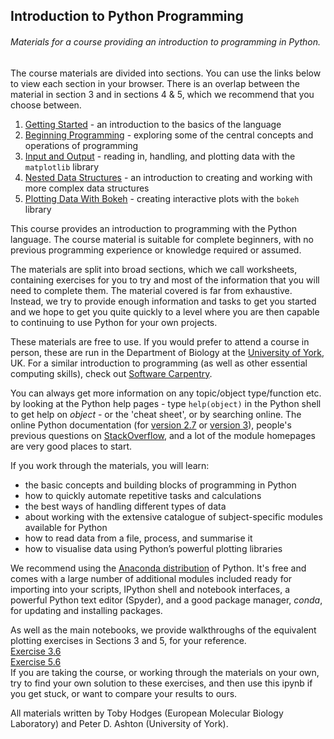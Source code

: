 ## Introduction to Python Programming
###### Materials for a course providing an introduction to programming in Python.

The course materials are divided into sections. You can use the links below to view each section in your browser. There is an overlap between the material in section 3 and in sections 4 & 5, which we recommend that you choose between. 

1. [Getting Started](http://nbviewer.ipython.org/github/tobyhodges/ITPP/blob/v2/1_GettingStarted.ipynb) - an introduction to the basics of the language
2. [Beginning Programming](http://nbviewer.ipython.org/github/tobyhodges/ITPP/blob/v2/2_BeginningProgramming.ipynb) - exploring some of the central concepts and operations of programming
3. [Input and Output](http://nbviewer.ipython.org/github/tobyhodges/ITPP/blob/v2/3_InputAndOutputMPL.ipynb) - reading in, handling, and plotting data with the `matplotlib` library
4. [Nested Data Structures](http://nbviewer.ipython.org/github/tobyhodges/ITPP/blob/v2/4_NestedDataStructures.ipynb) - an introduction to creating and working with more complex data structures
5. [Plotting Data With Bokeh](http://nbviewer.ipython.org/github/tobyhodges/ITPP/blob/v2/5_PlottingDataWithBokeh.ipynb) - creating interactive plots with the `bokeh` library

This course provides an introduction to programming with the Python language. The course material is suitable for complete beginners, with no previous programming experience or knowledge required or assumed.  

The materials are split into broad sections, which we call worksheets, containing exercises for you to try and most of the information that you will need to complete them. The material covered is far from exhaustive. Instead, we try to provide enough information and tasks to get you started and we hope to get you quite quickly to a level where you are then capable to continuing to use Python for your own projects.

These materials are free to use. If you would prefer to attend a course in person, these are run in the Department of Biology at the [University of York](http://www.york.ac.uk/biology/technology-facility/bioinformatics/bi-tf-courses/), UK. For a similar introduction to programming (as well as other essential computing skills), check out [Software Carpentry](http://software-carpentry.org).

You can always get more information on any topic/object type/function etc. by looking at the Python help pages - type `help(object)` in the Python shell to get help on _object_ - or the 'cheat sheet', or by searching online. The online Python documentation (for [version 2.7](https://docs.python.org/2/) or [version 3](https://docs.python.org/3/)), people's previous questions on [StackOverflow](http://stackoverflow.com), and a lot of the module homepages are very good places to start.  

If you work through the materials, you will learn:
* the basic concepts and building blocks of programming in Python
* how to quickly automate repetitive tasks and calculations
* the best ways of handling different types of data
* about working with the extensive catalogue of subject-specific modules available for Python
* how to read data from a file, process, and summarise it
* how to visualise data using Python’s powerful plotting libraries

We recommend using the [Anaconda distribution](https://store.continuum.io/cshop/anaconda/) of Python. It's free and comes with a large number of additional modules included ready for importing into your scripts, IPython shell and notebook interfaces, a powerful Python text editor (Spyder), and a good package manager, _conda_, for updating and installing packages.   

As well as the main notebooks, we provide walkthroughs of the equivalent plotting exercises in Sections 3 and 5, for your reference.  
[Exercise 3.6](http://nbviewer.ipython.org/github/tobyhodges/ITPP/blob/v2/Exercise3_6WalkthroughMPL.ipynb)  
[Exercise 5.6](http://nbviewer.ipython.org/github/tobyhodges/ITPP/blob/v2/Exercise5_6WalkthroughBokeh.ipynb)  
If you are taking the course, or working through the materials on your own, try to find your own solution to these exercises, and then use this ipynb if you get stuck, or want to compare your results to ours.

All materials written by Toby Hodges (European Molecular Biology Laboratory) and Peter D. Ashton (University of York).
